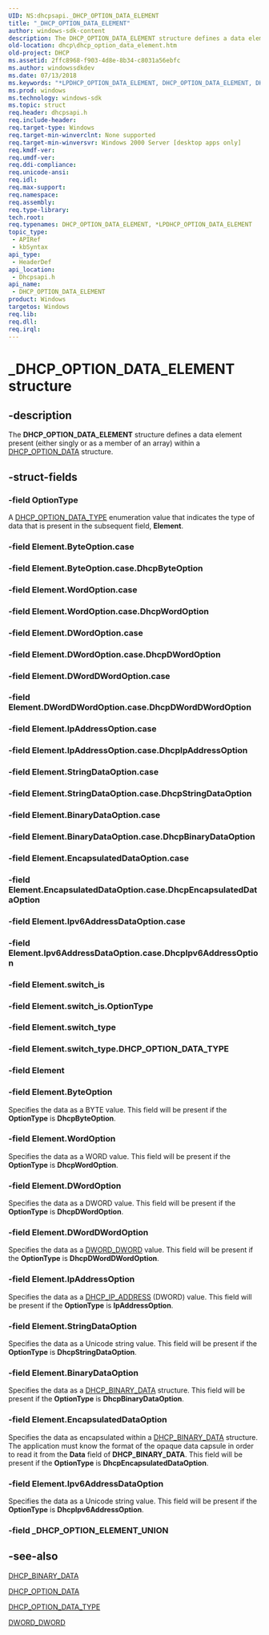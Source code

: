 ```yaml
---
UID: NS:dhcpsapi._DHCP_OPTION_DATA_ELEMENT
title: "_DHCP_OPTION_DATA_ELEMENT"
author: windows-sdk-content
description: The DHCP_OPTION_DATA_ELEMENT structure defines a data element present (either singly or as a member of an array) within a DHCP_OPTION_DATA structure.
old-location: dhcp\dhcp_option_data_element.htm
old-project: DHCP
ms.assetid: 2ffc8968-f903-4d8e-8b34-c8031a56ebfc
ms.author: windowssdkdev
ms.date: 07/13/2018
ms.keywords: "*LPDHCP_OPTION_DATA_ELEMENT, DHCP_OPTION_DATA_ELEMENT, DHCP_OPTION_DATA_ELEMENT structure [DHCP], LPDHCP_OPTION_DATA_ELEMENT, LPDHCP_OPTION_DATA_ELEMENT structure pointer [DHCP], _DHCP_OPTION_DATA_ELEMENT, dhcp.dhcp_option_data_element, dhcpsapi/LPDHCP_OPTION_DATA_ELEMENT, dhcpsapi/_DHCP_OPTION_DATA_ELEMENT"
ms.prod: windows
ms.technology: windows-sdk
ms.topic: struct
req.header: dhcpsapi.h
req.include-header: 
req.target-type: Windows
req.target-min-winverclnt: None supported
req.target-min-winversvr: Windows 2000 Server [desktop apps only]
req.kmdf-ver: 
req.umdf-ver: 
req.ddi-compliance: 
req.unicode-ansi: 
req.idl: 
req.max-support: 
req.namespace: 
req.assembly: 
req.type-library: 
tech.root: 
req.typenames: DHCP_OPTION_DATA_ELEMENT, *LPDHCP_OPTION_DATA_ELEMENT
topic_type:
 - APIRef
 - kbSyntax
api_type:
 - HeaderDef
api_location:
 - Dhcpsapi.h
api_name:
 - DHCP_OPTION_DATA_ELEMENT
product: Windows
targetos: Windows
req.lib: 
req.dll: 
req.irql: 
---
```


# _DHCP_OPTION_DATA_ELEMENT structure


## -description


The <b>DHCP_OPTION_DATA_ELEMENT</b> structure defines a data element present (either singly or as a member of an array) within a <a href="https://msdn.microsoft.com/6b2e5866-f65f-4ff0-a531-3d07b972f55e">DHCP_OPTION_DATA</a> structure. 


## -struct-fields




### -field OptionType

A <a href="https://msdn.microsoft.com/1f215915-07f0-4327-bb42-d5af09cd07c5">DHCP_OPTION_DATA_TYPE</a> enumeration value that indicates the type of data that is present in the subsequent field, <b>Element</b>.


### -field Element.ByteOption.case

 


### -field Element.ByteOption.case.DhcpByteOption

 


### -field Element.WordOption.case

 


### -field Element.WordOption.case.DhcpWordOption

 


### -field Element.DWordOption.case

 


### -field Element.DWordOption.case.DhcpDWordOption

 


### -field Element.DWordDWordOption.case

 


### -field Element.DWordDWordOption.case.DhcpDWordDWordOption

 


### -field Element.IpAddressOption.case

 


### -field Element.IpAddressOption.case.DhcpIpAddressOption

 


### -field Element.StringDataOption.case

 


### -field Element.StringDataOption.case.DhcpStringDataOption

 


### -field Element.BinaryDataOption.case

 


### -field Element.BinaryDataOption.case.DhcpBinaryDataOption

 


### -field Element.EncapsulatedDataOption.case

 


### -field Element.EncapsulatedDataOption.case.DhcpEncapsulatedDataOption

 


### -field Element.Ipv6AddressDataOption.case

 


### -field Element.Ipv6AddressDataOption.case.DhcpIpv6AddressOption

 


### -field Element.switch_is

 


### -field Element.switch_is.OptionType

 


### -field Element.switch_type

 


### -field Element.switch_type.DHCP_OPTION_DATA_TYPE

 


### -field Element


### -field Element.ByteOption

Specifies the data as a BYTE  value. This field will be present if the <b>OptionType</b> is <b>DhcpByteOption</b>.


### -field Element.WordOption

Specifies the data as a WORD value. This field will be present if the <b>OptionType</b> is <b>DhcpWordOption</b>.


### -field Element.DWordOption

Specifies the data as a DWORD value. This field will be present if the <b>OptionType</b> is <b>DhcpDWordOption</b>.


### -field Element.DWordDWordOption

Specifies the data as a <a href="https://msdn.microsoft.com/a7e61aa6-a8ab-4792-bb93-b492e904b098">DWORD_DWORD</a> value. This field will be present if the <b>OptionType</b> is <b>DhcpDWordDWordOption</b>.


### -field Element.IpAddressOption

Specifies the data as a <a href="https://msdn.microsoft.com/8e29f488-2978-43dd-b7ba-edad2e3e4b29">DHCP_IP_ADDRESS</a> (DWORD) value. This field will be present if the <b>OptionType</b> is <b>IpAddressOption</b>.


### -field Element.StringDataOption

Specifies the data as a Unicode string  value. This field will be present if the <b>OptionType</b> is <b>DhcpStringDataOption</b>.


### -field Element.BinaryDataOption

Specifies the data as a <a href="https://msdn.microsoft.com/0afdddb4-12f9-4c0b-937a-2cc311c126b4">DHCP_BINARY_DATA</a> structure. This field will be present if the <b>OptionType</b> is <b>DhcpBinaryDataOption</b>.


### -field Element.EncapsulatedDataOption

Specifies the data as encapsulated within a <a href="https://msdn.microsoft.com/0afdddb4-12f9-4c0b-937a-2cc311c126b4">DHCP_BINARY_DATA</a> structure. The application must know the format of the opaque data capsule in order to read it from the <b>Data</b> field of <b>DHCP_BINARY_DATA</b>. This field will be present if the <b>OptionType</b> is <b>DhcpEncapsulatedDataOption</b>.


### -field Element.Ipv6AddressDataOption

Specifies the data as a Unicode string value. This field will be present if the <b>OptionType</b> is <b>DhcpIpv6AddressOption</b>.


### -field _DHCP_OPTION_ELEMENT_UNION

 




## -see-also




<a href="https://msdn.microsoft.com/0afdddb4-12f9-4c0b-937a-2cc311c126b4">DHCP_BINARY_DATA</a>



<a href="https://msdn.microsoft.com/6b2e5866-f65f-4ff0-a531-3d07b972f55e">DHCP_OPTION_DATA</a>



<a href="https://msdn.microsoft.com/1f215915-07f0-4327-bb42-d5af09cd07c5">DHCP_OPTION_DATA_TYPE</a>



<a href="https://msdn.microsoft.com/a7e61aa6-a8ab-4792-bb93-b492e904b098">DWORD_DWORD</a>
 

 

